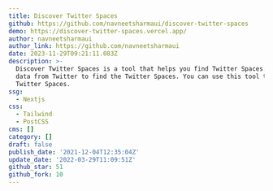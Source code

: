 ```yaml
---
title: Discover Twitter Spaces
github: https://github.com/navneetsharmaui/discover-twitter-spaces
demo: https://discover-twitter-spaces.vercel.app/
author: navneetsharmaui
author_link: https://github.com/navneetsharmaui
date: 2023-11-29T09:21:11.083Z
description: >-
  Discover Twitter Spaces is a tool that helps you find Twitter Spaces. We use
  data from Twitter to find the Twitter Spaces. You can use this tool to find
  Twitter Spaces.
ssg:
  - Nextjs
css:
  - Tailwind
  - PostCSS
cms: []
category: []
draft: false
publish_date: '2021-12-04T12:35:04Z'
update_date: '2022-03-29T11:09:51Z'
github_star: 51
github_fork: 10
---
```

